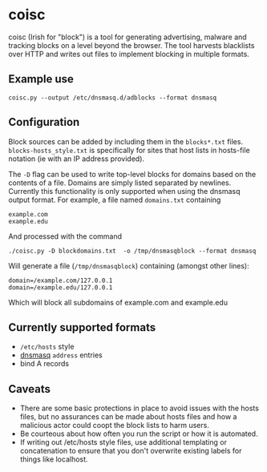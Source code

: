 coisc
========

coisc (Irish for "block") is a tool for generating advertising,
malware and tracking blocks on a level beyond the browser. The tool
harvests blacklists over HTTP and writes out files to implement
blocking in multiple formats.

Example use
--------
```coisc.py --output /etc/dnsmasq.d/adblocks --format dnsmasq```

Configuration
--------
Block sources can be added by including them in the ```blocks*.txt``` files. ```blocks-hosts_style.txt``` is specifically for sites that host lists in hosts-file notation (ie with an IP address provided).

The `-D` flag can be used to write top-level blocks for domains based on the contents of a file. Domains are simply listed separated by newlines. Currently this functionality is only supported when using the dnsmasq output format. For example, a file named `domains.txt` containing
```
example.com
example.edu
```
And processed with the command
```
./coisc.py -D blockdomains.txt  -o /tmp/dnsmasqblock --format dnsmasq
```
Will generate a file (`/tmp/dnsmasqblock`) containing (amongst other lines):
```
domain=/example.com/127.0.0.1
domain=/example.edu/127.0.0.1
```
Which will block all subdomains of example.com and example.edu

Currently supported formats
--------
* ```/etc/hosts``` style
* [dnsmasq](http://www.thekelleys.org.uk/dnsmasq/doc.html) ```address``` entries
* bind A records

Caveats
--------
* There are some basic protections in place to avoid issues with the hosts files, but no assurances can be made about hosts files and how a malicious actor could coopt the block lists to harm users.
* Be courteous about how often you run the script or how it is automated.
* If writing out /etc/hosts style files, use additional templating or concatenation to ensure that you don't overwrite existing labels for things like localhost.
